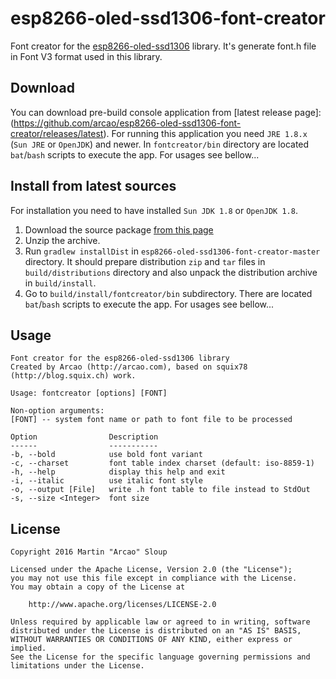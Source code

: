 # esp8266-oled-ssd1306-font-creator
Font creator for the [esp8266-oled-ssd1306](https://github.com/squix78/esp8266-oled-ssd1306) library. It's generate font.h file in Font V3 format used in this library.

## Download
You can download pre-build console application from [latest release page]:(https://github.com/arcao/esp8266-oled-ssd1306-font-creator/releases/latest). For running this application you need `JRE 1.8.x` (`Sun JRE` or `OpenJDK`) and newer. In `fontcreator/bin` directory are located `bat`/`bash` scripts to execute the app. For usages see bellow...

## Install from latest sources
For installation you need to have installed `Sun JDK 1.8` or `OpenJDK 1.8`.

1. Download the source package [from this page](https://github.com/arcao/esp8266-oled-ssd1306-font-creator/archive/master.zip)
2. Unzip the archive.
3. Run `gradlew installDist` in `esp8266-oled-ssd1306-font-creator-master` directory. It should prepare distribution `zip` and `tar` files in `build/distributions` directory and also unpack the distribution archive in `build/install`. 
4. Go to `build/install/fontcreator/bin` subdirectory. There are located `bat`/`bash` scripts to execute the app. For usages see bellow...

## Usage
```
Font creator for the esp8266-oled-ssd1306 library
Created by Arcao (http://arcao.com), based on squix78 (http://blog.squix.ch) work.

Usage: fontcreator [options] [FONT]

Non-option arguments:
[FONT] -- system font name or path to font file to be processed

Option                Description
------                -----------
-b, --bold            use bold font variant
-c, --charset         font table index charset (default: iso-8859-1)
-h, --help            display this help and exit
-i, --italic          use italic font style
-o, --output [File]   write .h font table to file instead to StdOut
-s, --size <Integer>  font size
```

## License
```
Copyright 2016 Martin "Arcao" Sloup

Licensed under the Apache License, Version 2.0 (the "License");
you may not use this file except in compliance with the License.
You may obtain a copy of the License at

    http://www.apache.org/licenses/LICENSE-2.0

Unless required by applicable law or agreed to in writing, software
distributed under the License is distributed on an "AS IS" BASIS,
WITHOUT WARRANTIES OR CONDITIONS OF ANY KIND, either express or implied.
See the License for the specific language governing permissions and
limitations under the License.
```
